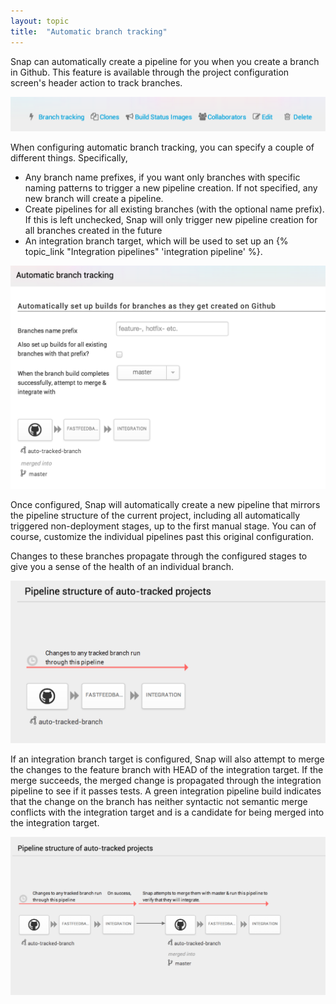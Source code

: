 ```yaml
---
layout: topic
title:  "Automatic branch tracking"
---
```


Snap can automatically create a pipeline for you when you create a branch in Github. This feature is available through the project configuration screen's header action to track branches.

![automatic tracking setup](/assets/images/screenshots/integration-pipelines/header-action.png)

When configuring automatic branch tracking, you can specify a couple of different things. Specifically,

* Any branch name prefixes, if you want only branches with specific naming patterns to trigger a new pipeline creation. If not specified, any new branch will create a pipeline.
* Create pipelines for all existing branches (with the optional name prefix). If this is left unchecked, Snap will only trigger new pipeline creation for all branches created in the future
* An integration branch target, which will be used to set up an  {% topic_link "Integration pipelines" 'integration pipeline' %}.

![automatic tracking setup](/assets/images/screenshots/integration-pipelines/auto-track-modal.png)

Once configured, Snap will automatically create a new pipeline that mirrors the pipeline structure of the current project, including all automatically triggered non-deployment stages, up to the first manual stage. You can of course, customize the individual pipelines past this original configuration.

Changes to these branches propagate through the configured stages to give you a sense of the health of an individual branch.

![automatic tracking setup](/assets/images/screenshots/integration-pipelines/simple-tracking-structure.png)

If an integration branch target is configured, Snap will also attempt to merge the changes to the feature branch with HEAD of the integration target. If the merge succeeds, the merged change is propagated through the integration pipeline to see if it passes tests. A green integration pipeline build indicates that the change on the branch has neither syntactic not semantic merge conflicts with the integration target and is a candidate for being merged into the integration target.

![automatic tracking setup](/assets/images/screenshots/integration-pipelines/auto-track-integration-structure.png)

